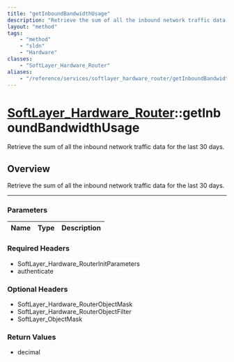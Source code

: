 ```yaml
---
title: "getInboundBandwidthUsage"
description: "Retrieve the sum of all the inbound network traffic data for the last 30 days."
layout: "method"
tags:
    - "method"
    - "sldn"
    - "Hardware"
classes:
    - "SoftLayer_Hardware_Router"
aliases:
    - "/reference/services/softlayer_hardware_router/getInboundBandwidthUsage"
---
```

# [SoftLayer_Hardware_Router](/reference/services/SoftLayer_Hardware_Router)::getInboundBandwidthUsage


Retrieve the sum of all the inbound network traffic data for the last 30 days.


## Overview 
Retrieve the sum of all the inbound network traffic data for the last 30 days.

-----

### Parameters 
|Name | Type | Description |
| --- | --- | --- |


### Required Headers
* SoftLayer_Hardware_RouterInitParameters
* authenticate


### Optional Headers
* SoftLayer_Hardware_RouterObjectMask
* SoftLayer_Hardware_RouterObjectFilter
* SoftLayer_ObjectMask

### Return Values
* decimal




